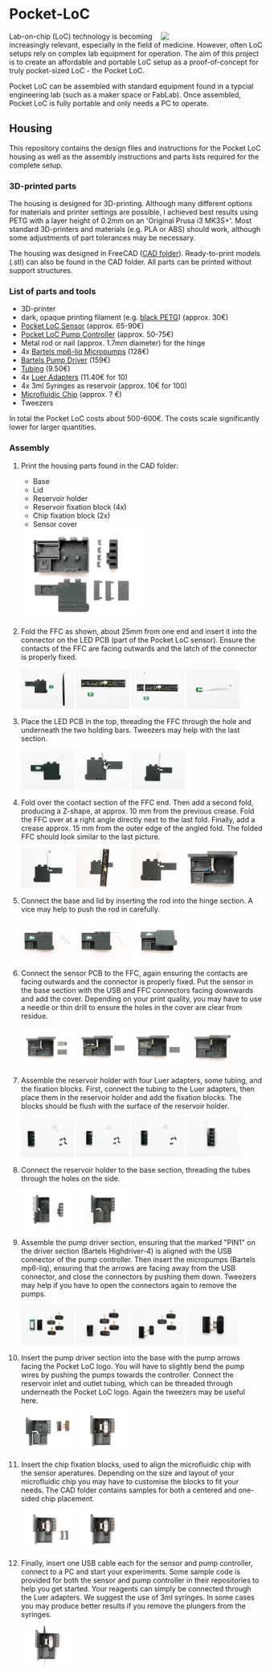 # Pocket-LoC
<img align = "right" src="https://user-images.githubusercontent.com/42568983/202521498-0bb95a05-1dd4-4db9-ad12-fc51b9aba1ed.jpg" width="40%" /> 
Lab-on-chip (LoC) technology is becoming increasingly relevant, especially in the field of medicine. However, often LoC setups rely on complex lab equipment for operation. The aim of this project is to create an affordable and portable LoC setup as a proof-of-concept for truly pocket-sized LoC - the Pocket LoC.

Pocket LoC can be assembled with standard equipment found in a typcial engineering lab (such as a maker space or FabLab). Once assembled, Pocket LoC is fully portable and only needs a PC to operate.

## Housing
This repository contains the design files and instructions for the Pocket LoC housing as well as the assembly instructions and parts lists required for the complete setup.

### 3D-printed parts
The housing is designed for 3D-printing. Although many different options for materials and printer settings are possible, I achieved best results using PETG with a layer height of 0.2mm on an 'Original Prusa i3 MK3S+'. Most standard 3D-printers and materials (e.g. PLA or ABS) should work, although some adjustments of part tolerances may be necessary.

The housing was designed in FreeCAD ([CAD folder](https://github.com/Pocket-LoC/Housing/tree/main/CAD)). Ready-to-print models (.stl) can also be found in the CAD folder. All parts can be printed without support structures.

### List of parts and tools
- 3D-printer
- dark, opaque printing filament (e.g. [black PETG](https://www.prusa3d.com/product/prusament-petg-jet-black-1kg/)) (approx. 30€)
- [Pocket LoC Sensor](https://github.com/Pocket-LoC/Sensor) (approx. 65-90€)
- [Pocket LoC Pump Controller](https://github.com/Pocket-LoC/Pump-Controller) (approx. 50-75€)
- Metal rod or nail (approx. 1.7mm diameter) for the hinge
- 4x [Bartels mp6-liq Micropumps](https://darwin-microfluidics.com/collections/piezo-pumps/products/bartels-mp6-micropump) (128€)
- [Bartels Pump Driver](https://darwin-microfluidics.com/collections/piezo-pumps/products/mp-highdriver4-pump-driver) (159€)
- [Tubing](https://darwin-microfluidics.com/collections/silicone-tygon-tubing/products/mp-t-1-3-mm-tygon-tubing-for-bartels-micropumps) (9.50€)
- 4x [Luer Adapters](https://darwin-microfluidics.com/collections/luer-fittings/products/barbed-to-female-luer-adapter-for-1-16-1-8-and-3-32-id-soft-walled-tubing-pack-of-10?variant=32430390018184) (11.40€ for 10)
- 4x 3ml Syringes as reservoir (approx. 10€ for 100)
- [Microfluidic Chip](https://github.com/Pocket-LoC/Chip) (approx. ? €)
- Tweezers

In total the Pocket LoC costs about 500-600€. The costs scale significantly lower for larger quantities.

### Assembly
1.  Print the housing parts found in the CAD folder:
      - Base
      - Lid
      - Reservoir holder
      - Reservoir fixation block (4x)
      - Chip fixation block (2x)
      - Sensor cover
      
      <img src="https://github.com/Pocket-LoC/Housing/blob/main/Photos/00%20all%20components.jpg" width="50%"/>
   
2. Fold the FFC as shown, about 25mm from one end and insert it into the connector on the LED PCB (part of the Pocket LoC sensor). Ensure the contacts of the FFC are facing outwards and the latch of the connector is properly fixed.

      <p float="left">
        <img src="https://github.com/Pocket-LoC/Housing/blob/main/Photos/10%20top%20components.jpg" width="22%" />
        <img src="https://github.com/Pocket-LoC/Housing/blob/main/Photos/11%20top%20assembly.jpg" width="22%" /> 
        <img src="https://github.com/Pocket-LoC/Housing/blob/main/Photos/12%20top%20assembly.jpg" width="22%" />
        <img src="https://github.com/Pocket-LoC/Housing/blob/main/Photos/13%20top%20assembly.jpg" width="22%" />
      </p>

3. Place the LED PCB in the top, threading the FFC through the hole and underneath the two holding bars. Tweezers may help with the last section.
      <p float="left">
        <img src="https://github.com/Pocket-LoC/Housing/blob/main/Photos/14%20top%20assembly.jpg" width="22%" />
        <img src="https://github.com/Pocket-LoC/Housing/blob/main/Photos/15%20top%20assembly.jpg" width="22%" /> 
        <img src="https://github.com/Pocket-LoC/Housing/blob/main/Photos/16%20top%20assembly.jpg" width="22%" />
      </p>

4. Fold over the contact section of the FFC end. Then add a second fold, producing a Z-shape, at approx. 10 mm from the previous crease. Fold the FFC over at a right angle directly next to the last fold. Finally, add a crease approx. 15 mm from the outer edge of the angled fold. The folded FFC should look similar to the last picture.

      <p float="left">
        <img src="https://github.com/Pocket-LoC/Housing/blob/main/Photos/17%20top%20assembly.jpg" width="22%" />
        <img src="https://github.com/Pocket-LoC/Housing/blob/main/Photos/18%20top%20assembly.jpg" width="22%" /> 
        <img src="https://github.com/Pocket-LoC/Housing/blob/main/Photos/19%20top%20assembly.jpg" width="22%" />
        <img src="https://github.com/Pocket-LoC/Housing/blob/main/Photos/19b%20top%20assembly.jpg" width="22%" />
      </p>

5. Connect the base and lid by inserting the rod into the hinge section. A vice may help to push the rod in carefully.

      <p float="left">
        <img src="https://github.com/Pocket-LoC/Housing/blob/main/Photos/20%20hinge%20components.jpg" width="22%" />
        <img src="https://github.com/Pocket-LoC/Housing/blob/main/Photos/21%20hinge%20assembly.jpg" width="22%" /> 
        <img src="https://github.com/Pocket-LoC/Housing/blob/main/Photos/22%20hinge%20assembled.jpg" width="22%" />
      </p>

6. Connect the sensor PCB to the FFC, again ensuring the contacts are facing outwards and the connector is properly fixed. Put the sensor in the base section with the USB and FFC connectors facing downwards and add the cover. Depending on your print quality, you may have to use a needle or thin drill to ensure the holes in the cover are clear from residue.

      <p float="left">
        <img src="https://github.com/Pocket-LoC/Housing/blob/main/Photos/30%20sensor%20components.jpg" width="22%" />
        <img src="https://github.com/Pocket-LoC/Housing/blob/main/Photos/31%20sensor%20connect.jpg" width="22%" /> 
        <img src="https://github.com/Pocket-LoC/Housing/blob/main/Photos/32%20sensor%20insert.jpg" width="22%" />
        <img src="https://github.com/Pocket-LoC/Housing/blob/main/Photos/33%20sensor%20assembled.jpg" width="22%" />
      </p>

5. Assemble the reservoir holder with four Luer adapters, some tubing, and the fixation blocks. First, connect the tubing to the Luer adapters, then place them in the reservoir holder and add the fixation blocks. The blocks should be flush with the surface of the reservoir holder.

      <p float="left">
        <img src="https://github.com/Pocket-LoC/Housing/blob/main/Photos/40%20reservoir%20components.jpg" width="22%" />
        <img src="https://github.com/Pocket-LoC/Housing/blob/main/Photos/41%20reservoir%20first%20insert.jpg" width="22%" /> 
        <img src="https://github.com/Pocket-LoC/Housing/blob/main/Photos/42%20reservoir%20first%20holder.jpg" width="22%" />
        <img src="https://github.com/Pocket-LoC/Housing/blob/main/Photos/43%20reservoir%20assembled.jpg" width="22%" />
      </p>

6. Connect the reservoir holder to the base section, threading the tubes through the holes on the side.

      <p float="left">
        <img src="https://github.com/Pocket-LoC/Housing/blob/main/Photos/44%20reservoir%20connect.jpg" width="22%" />
        <img src="https://github.com/Pocket-LoC/Housing/blob/main/Photos/45%20reservoir%20connected.jpg" width="22%" /> 
      </p>

7. Assemble the pump driver section, ensuring that the marked "PIN1" on the driver section (Bartels Highdriver-4) is aligned with the USB connector of the pump controller. Then insert the micropumps (Bartels mp6-liq), ensuring that the arrows are facing away from the USB connector, and close the connectors by pushing them down. Tweezers may help if you have to open the connectors again to remove the pumps.

      <p float="left">
        <img src="https://github.com/Pocket-LoC/Housing/blob/main/Photos/50%20driver%20components.jpg" width="22%" />
        <img src="https://github.com/Pocket-LoC/Housing/blob/main/Photos/51%20controller%20assembly.jpg" width="22%" /> 
        <img src="https://github.com/Pocket-LoC/Housing/blob/main/Photos/52%20first%20pump%20connected.jpg" width="22%" />
        <img src="https://github.com/Pocket-LoC/Housing/blob/main/Photos/53%20driver%20assembled.jpg" width="22%" />
      </p>
      
8. Insert the pump driver section into the base with the pump arrows facing the Pocket LoC logo. You will have to slightly bend the pump wires by pushing the pumps towards the controller. Connect the reservoir inlet and outlet tubing, which can be threaded through underneath the Pocket LoC logo. Again the tweezers may be useful here.

      <p float="left">
        <img src="https://github.com/Pocket-LoC/Housing/blob/main/Photos/54%20driver%20insert.jpg" width="22%" />
        <img src="https://github.com/Pocket-LoC/Housing/blob/main/Photos/55%20driver%20assembled.jpg" width="22%" /> 
      </p>

9. Insert the chip fixation blocks, used to align the microfluidic chip with the sensor aperatures. Depending on the size and layout of your microfluidic chip you may have to customise the blocks to fit your needs. The CAD folder contains samples for both a centered and one-sided chip placement.

      <p float="left">
        <img src="https://github.com/Pocket-LoC/Housing/blob/main/Photos/60%20holder%20components.jpg" width="22%" />
        <img src="https://github.com/Pocket-LoC/Housing/blob/main/Photos/61%20holder%20assembled.jpg" width="22%" /> 
      </p>

10. Finally, insert one USB cable each for the sensor and pump controller, connect to a PC and start your experiments. Some sample code is provided for both the sensor and pump controller in their repositories to help you get started. Your reagents can simply be connected through the Luer adapters. We suggest the use of 3ml syringes. In some cases you may produce better results if you remove the plungers from the syringes.

      <img src="https://github.com/Pocket-LoC/Housing/blob/main/Photos/70%20usb%20connect.jpg" width="22%" />
     
